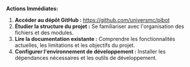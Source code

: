 

**Actions Immédiates:**

1. **Accéder au dépôt GitHub :**  https://github.com/universmc/pibot
2. **Étudier la structure du projet :** Se familiariser avec l'organisation des fichiers et des modules.
3. **Lire la documentation existante :** Comprendre les fonctionnalités actuelles, les limitations et les objectifs du projet.
4. **Configurer l'environnement de développement :** Installer les dépendances nécessaires et les outils de développement.




